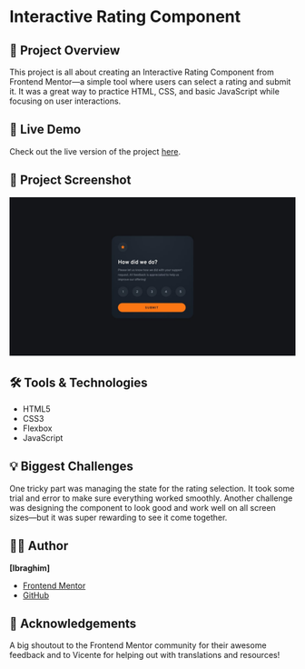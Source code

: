 # Interactive Rating Component

## 📄 Project Overview

This project is all about creating an Interactive Rating Component from Frontend Mentor—a simple tool where users can select a rating and submit it. It was a great way to practice HTML, CSS, and basic JavaScript while focusing on user interactions.

## 🚀 Live Demo

Check out the live version of the project [here](https://soy-ibrag.github.io/Frontend-Mentor-Interactive-Rating-Component-Challenge/).

## 🗼️ Project Screenshot

![Screenshot of the project](/design/desktop-design.jpg)

## 🛠️ Tools & Technologies

- HTML5
- CSS3
- Flexbox
- JavaScript

## 💡 Biggest Challenges

One tricky part was managing the state for the rating selection. It took some trial and error to make sure everything worked smoothly. Another challenge was designing the component to look good and work well on all screen sizes—but it was super rewarding to see it come together.

## 🧑‍💻 Author

**[Ibraghim]**

- [Frontend Mentor](https://www.frontendmentor.io/profile/Soy-Ibrag)
- [GitHub](https://github.com/Soy-Ibrag)

## 🙌 Acknowledgements

A big shoutout to the Frontend Mentor community for their awesome feedback and to Vicente for helping out with translations and resources!
